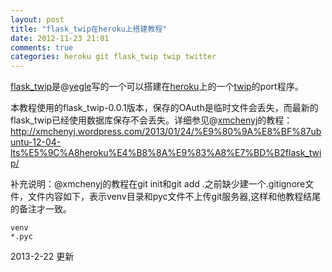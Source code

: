```yaml
---
layout: post
title: "flask_twip在heroku上搭建教程"
date: 2012-11-23 21:01
comments: true
categories: heroku git flask_twip twip twitter
---
```


[flask_twip](https://github.com/yegle/flask_twip)是@[yegle](http://twitter.com/yegle)写的一个可以搭建在[heroku](http://www.heroku.com/)上的一个[twip](http://code.google.com/p/twip/)的port程序。

本教程使用的flask_twip-0.0.1版本，保存的OAuth是临时文件会丢失，而最新的flask_twip已经使用数据库保存不会丢失。详细参见@[xmchenyj](http://twitter.com/xmchenyj)的教程：<http://xmchenyj.wordpress.com/2013/01/24/%E9%80%9A%E8%BF%87ubuntu-12-04-lts%E5%9C%A8heroku%E4%B8%8A%E9%83%A8%E7%BD%B2flask_twip/>

补充说明：@xmchenyj的教程在git init和git add .之前缺少建一个.gitignore文件，文件内容如下，表示venv目录和pyc文件不上传git服务器,这样和他教程结尾的备注才一致。

	venv
	*.pyc

2013-2-22 更新
